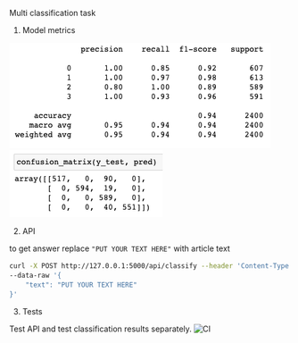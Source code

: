 Multi classification task

1. Model metrics

![img.png](img/img.png)
![img.png](img/img_matrix.png)

2. API

to get answer replace `"PUT YOUR TEXT HERE"` with article text
```bash
curl -X POST http://127.0.0.1:5000/api/classify --header 'Content-Type: application/json' \
--data-raw '{
    "text": "PUT YOUR TEXT HERE"
}'
```

3. Tests

Test API and test classification results separately.
![CI](https://github.com/maryblack/mle/workflows/CI/badge.svg)